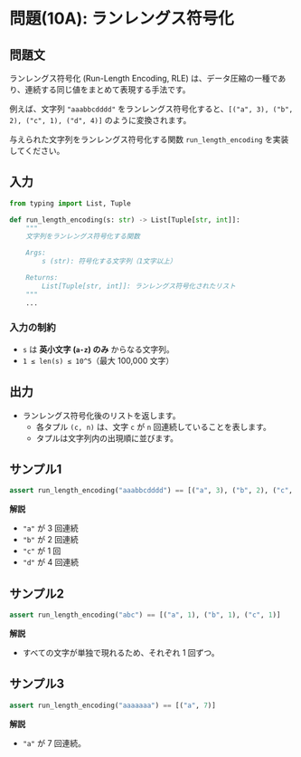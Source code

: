 # 問題(10A): ランレングス符号化

## 問題文

ランレングス符号化 (Run-Length Encoding, RLE) は、データ圧縮の一種であり、連続する同じ値をまとめて表現する手法です。

例えば、文字列 `"aaabbcdddd"` をランレングス符号化すると、`[("a", 3), ("b", 2), ("c", 1), ("d", 4)]` のように変換されます。

与えられた文字列をランレングス符号化する関数 `run_length_encoding` を実装してください。

## 入力

```python
from typing import List, Tuple

def run_length_encoding(s: str) -> List[Tuple[str, int]]:
    """
    文字列をランレングス符号化する関数

    Args:
        s (str): 符号化する文字列（1文字以上）

    Returns:
        List[Tuple[str, int]]: ランレングス符号化されたリスト
    """
    ...
```

### 入力の制約

- `s` は **英小文字 (`a-z`) のみ** からなる文字列。
- `1 ≤ len(s) ≤ 10^5`（最大 100,000 文字）


## 出力

- ランレングス符号化後のリストを返します。
  - 各タプル `(c, n)` は、文字 `c` が `n` 回連続していることを表します。
  - タプルは文字列内の出現順に並びます。

## サンプル1

```python
assert run_length_encoding("aaabbcdddd") == [("a", 3), ("b", 2), ("c", 1), ("d", 4)]
```

**解説**
- `"a"` が 3 回連続
- `"b"` が 2 回連続
- `"c"` が 1 回
- `"d"` が 4 回連続

## サンプル2

```python
assert run_length_encoding("abc") == [("a", 1), ("b", 1), ("c", 1)]
```

**解説**
- すべての文字が単独で現れるため、それぞれ 1 回ずつ。

## サンプル3

```python
assert run_length_encoding("aaaaaaa") == [("a", 7)]
```

**解説**
- `"a"` が 7 回連続。
